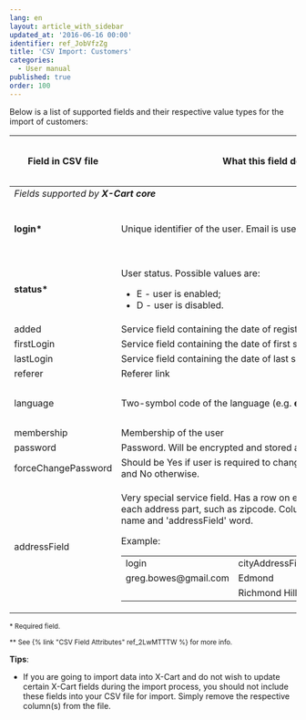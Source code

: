 ```yaml
---
lang: en
layout: article_with_sidebar
updated_at: '2016-06-16 00:00'
identifier: ref_JobVfzZg
title: 'CSV Import: Customers'
categories:
  - User manual
published: true
order: 100
---
```


Below is a list of supported fields and their respective value types for the import of customers:

<div class="responsive-table">
<table class="ui celled padded compact small table">
  <thead>
    <tr>
      <th class="confluenceTh">Field in CSV file</th>
      <th colspan="1" class="confluenceTh">What this field describes</th>
      <th colspan="1" class="confluenceTh" markdown="1">{% link 'Value type' ref_2LwMTTTW %}</th>
    </tr>
  </thead>
  <tbody>
    <tr>
      <td colspan="3" class="confluenceTd"><em> Fields supported by <strong>X-Cart core</strong></em>
      </td>
    </tr>
    <tr>
      <td colspan="1" class="confluenceTd"><strong>login*</strong>
      </td>
      <td colspan="1" class="confluenceTd">Unique identifier of the user. Email is used as login.</td>
      <td colspan="1" class="confluenceTd">
        <p>String,
          <br>Max. length: 128</p>
      </td>
    </tr>
    <tr>
      <td colspan="1" class="confluenceTd"><strong>status*</strong>
      </td>
      <td colspan="1" class="confluenceTd">
        <p>User status. Possible values are:</p>
        <ul>
          <li>E - user is enabled;</li>
          <li>D - user is disabled.</li>
        </ul>
      </td>
      <td colspan="1" class="confluenceTd">Enum</td>
    </tr>
    <tr>
      <td colspan="1" class="confluenceTd">added</td>
      <td colspan="1" class="confluenceTd">Service field containing the date of registration</td>
      <td colspan="1" class="confluenceTd">Date</td>
    </tr>
    <tr>
      <td colspan="1" class="confluenceTd">firstLogin</td>
      <td colspan="1" class="confluenceTd">Service field containing the date of first successful login</td>
      <td colspan="1" class="confluenceTd">Date</td>
    </tr>
    <tr>
      <td colspan="1" class="confluenceTd">lastLogin</td>
      <td colspan="1" class="confluenceTd">Service field containing the date of last successful login</td>
      <td colspan="1" class="confluenceTd">Date</td>
    </tr>
    <tr>
      <td colspan="1" class="confluenceTd">referer</td>
      <td colspan="1" class="confluenceTd">Referer link</td>
      <td colspan="1" class="confluenceTd">&nbsp;</td>
    </tr>
    <tr>
      <td colspan="1" class="confluenceTd">language</td>
      <td colspan="1" class="confluenceTd">Two-symbol code of the language (e.g. <strong>en</strong>)</td>
      <td colspan="1" class="confluenceTd">
        <p>String,
          <br>Max. length: 2&nbsp;</p>
      </td>
    </tr>
    <tr>
      <td colspan="1" class="confluenceTd">membership</td>
      <td colspan="1" class="confluenceTd">Membership of the user</td>
      <td colspan="1" class="confluenceTd">String</td>
    </tr>
    <tr>
      <td colspan="1" class="confluenceTd">password</td>
      <td colspan="1" class="confluenceTd">Password. Will be encrypted and stored as a hash.</td>
      <td colspan="1" class="confluenceTd">String</td>
    </tr>
    <tr>
      <td colspan="1" class="confluenceTd">forceChangePassword</td>
      <td colspan="1" class="confluenceTd">Should be Yes if user is required to change his password on next logon and No otherwise.</td>
      <td colspan="1" class="confluenceTd">Yes/No</td>
    </tr>
    <tr>
      <td class="confluenceTd">addressField</td>
      <td class="confluenceTd">
        <p>Very special service field. Has a row on each address and a column on each address part, such as zipcode. Column name is combined from part name and 'addressField' word.</p>
        <p>Example:</p>
        <div class="table-wrap">
          <table class="confluenceTable">
            <tbody>
              <tr>
                <td colspan="1" class="confluenceTd">login</td>
                <td class="confluenceTd">cityAddressField</td>
                <td class="confluenceTd">countryCodeAddressField</td>
              </tr>
              <tr>
                <td colspan="1" class="confluenceTd">greg.bowes@gmail.com</td>
                <td class="confluenceTd">Edmond</td>
                <td class="confluenceTd">US</td>
              </tr>
              <tr>
                <td colspan="1" class="confluenceTd">&nbsp;</td>
                <td class="confluenceTd">Richmond Hill</td>
                <td class="confluenceTd">CA</td>
              </tr>
            </tbody>
          </table>
        </div>
      </td>
      <td class="confluenceTd">
        <p>Multicolumn,
          <br>Multirow</p>
      </td>
    </tr>
  </tbody>
</table>
</div>

<sub>* Required field.</sub>

<sub markdown="1">** See {% link "CSV Field Attributes" ref_2LwMTTTW %} for more info.</sub>

**Tips**: 

*   If you are going to import data into X-Cart and do not wish to update certain X-Cart fields during the import process, you should not include these fields into your CSV file for import. Simply remove the respective column(s) from the file.
